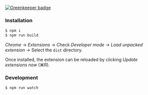 [![Greenkeeper badge](https://badges.greenkeeper.io/frosas/chrome-customizations-extension.svg)](https://greenkeeper.io/)

### Installation

```bash
$ npm i
$ npm run build
```

*Chrome* → *Extensions* → Check *Developer mode* → *Load unpacked extension* → Select the `dist` directory.

Once installed, the extension can be reloaded by clicking *Update extensions now* (⌘R).

### Development

```bash
$ npm run watch
```
